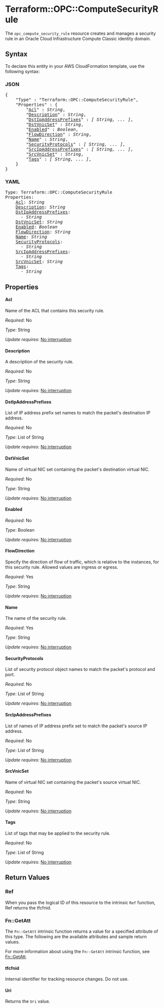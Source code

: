 # Terraform::OPC::ComputeSecurityRule

The ``opc_compute_security_rule`` resource creates and manages a security rule in an Oracle Cloud Infrastructure Compute Classic identity domain.

## Syntax

To declare this entity in your AWS CloudFormation template, use the following syntax:

### JSON

<pre>
{
    "Type" : "Terraform::OPC::ComputeSecurityRule",
    "Properties" : {
        "<a href="#acl" title="Acl">Acl</a>" : <i>String</i>,
        "<a href="#description" title="Description">Description</a>" : <i>String</i>,
        "<a href="#dstipaddressprefixes" title="DstIpAddressPrefixes">DstIpAddressPrefixes</a>" : <i>[ String, ... ]</i>,
        "<a href="#dstvnicset" title="DstVnicSet">DstVnicSet</a>" : <i>String</i>,
        "<a href="#enabled" title="Enabled">Enabled</a>" : <i>Boolean</i>,
        "<a href="#flowdirection" title="FlowDirection">FlowDirection</a>" : <i>String</i>,
        "<a href="#name" title="Name">Name</a>" : <i>String</i>,
        "<a href="#securityprotocols" title="SecurityProtocols">SecurityProtocols</a>" : <i>[ String, ... ]</i>,
        "<a href="#srcipaddressprefixes" title="SrcIpAddressPrefixes">SrcIpAddressPrefixes</a>" : <i>[ String, ... ]</i>,
        "<a href="#srcvnicset" title="SrcVnicSet">SrcVnicSet</a>" : <i>String</i>,
        "<a href="#tags" title="Tags">Tags</a>" : <i>[ String, ... ]</i>,
    }
}
</pre>

### YAML

<pre>
Type: Terraform::OPC::ComputeSecurityRule
Properties:
    <a href="#acl" title="Acl">Acl</a>: <i>String</i>
    <a href="#description" title="Description">Description</a>: <i>String</i>
    <a href="#dstipaddressprefixes" title="DstIpAddressPrefixes">DstIpAddressPrefixes</a>: <i>
      - String</i>
    <a href="#dstvnicset" title="DstVnicSet">DstVnicSet</a>: <i>String</i>
    <a href="#enabled" title="Enabled">Enabled</a>: <i>Boolean</i>
    <a href="#flowdirection" title="FlowDirection">FlowDirection</a>: <i>String</i>
    <a href="#name" title="Name">Name</a>: <i>String</i>
    <a href="#securityprotocols" title="SecurityProtocols">SecurityProtocols</a>: <i>
      - String</i>
    <a href="#srcipaddressprefixes" title="SrcIpAddressPrefixes">SrcIpAddressPrefixes</a>: <i>
      - String</i>
    <a href="#srcvnicset" title="SrcVnicSet">SrcVnicSet</a>: <i>String</i>
    <a href="#tags" title="Tags">Tags</a>: <i>
      - String</i>
</pre>

## Properties

#### Acl

Name of the ACL that contains this security rule.

_Required_: No

_Type_: String

_Update requires_: [No interruption](https://docs.aws.amazon.com/AWSCloudFormation/latest/UserGuide/using-cfn-updating-stacks-update-behaviors.html#update-no-interrupt)

#### Description

A description of the security rule.

_Required_: No

_Type_: String

_Update requires_: [No interruption](https://docs.aws.amazon.com/AWSCloudFormation/latest/UserGuide/using-cfn-updating-stacks-update-behaviors.html#update-no-interrupt)

#### DstIpAddressPrefixes

List of IP address prefix set names to match the packet's destination IP address.

_Required_: No

_Type_: List of String

_Update requires_: [No interruption](https://docs.aws.amazon.com/AWSCloudFormation/latest/UserGuide/using-cfn-updating-stacks-update-behaviors.html#update-no-interrupt)

#### DstVnicSet

Name of virtual NIC set containing the packet's destination virtual NIC.

_Required_: No

_Type_: String

_Update requires_: [No interruption](https://docs.aws.amazon.com/AWSCloudFormation/latest/UserGuide/using-cfn-updating-stacks-update-behaviors.html#update-no-interrupt)

#### Enabled

_Required_: No

_Type_: Boolean

_Update requires_: [No interruption](https://docs.aws.amazon.com/AWSCloudFormation/latest/UserGuide/using-cfn-updating-stacks-update-behaviors.html#update-no-interrupt)

#### FlowDirection

Specify the direction of flow of traffic, which is relative to the instances, for this security rule. Allowed values are ingress or egress.

_Required_: Yes

_Type_: String

_Update requires_: [No interruption](https://docs.aws.amazon.com/AWSCloudFormation/latest/UserGuide/using-cfn-updating-stacks-update-behaviors.html#update-no-interrupt)

#### Name

The name of the security rule.

_Required_: Yes

_Type_: String

_Update requires_: [No interruption](https://docs.aws.amazon.com/AWSCloudFormation/latest/UserGuide/using-cfn-updating-stacks-update-behaviors.html#update-no-interrupt)

#### SecurityProtocols

List of security protocol object names to match the packet's protocol and port.

_Required_: No

_Type_: List of String

_Update requires_: [No interruption](https://docs.aws.amazon.com/AWSCloudFormation/latest/UserGuide/using-cfn-updating-stacks-update-behaviors.html#update-no-interrupt)

#### SrcIpAddressPrefixes

List of names of IP address prefix set to match the packet's source IP address.

_Required_: No

_Type_: List of String

_Update requires_: [No interruption](https://docs.aws.amazon.com/AWSCloudFormation/latest/UserGuide/using-cfn-updating-stacks-update-behaviors.html#update-no-interrupt)

#### SrcVnicSet

Name of virtual NIC set containing the packet's source virtual NIC.

_Required_: No

_Type_: String

_Update requires_: [No interruption](https://docs.aws.amazon.com/AWSCloudFormation/latest/UserGuide/using-cfn-updating-stacks-update-behaviors.html#update-no-interrupt)

#### Tags

List of tags that may be applied to the security rule.

_Required_: No

_Type_: List of String

_Update requires_: [No interruption](https://docs.aws.amazon.com/AWSCloudFormation/latest/UserGuide/using-cfn-updating-stacks-update-behaviors.html#update-no-interrupt)

## Return Values

### Ref

When you pass the logical ID of this resource to the intrinsic `Ref` function, Ref returns the tfcfnid.

### Fn::GetAtt

The `Fn::GetAtt` intrinsic function returns a value for a specified attribute of this type. The following are the available attributes and sample return values.

For more information about using the `Fn::GetAtt` intrinsic function, see [Fn::GetAtt](https://docs.aws.amazon.com/AWSCloudFormation/latest/UserGuide/intrinsic-function-reference-getatt.html).

#### tfcfnid

Internal identifier for tracking resource changes. Do not use.

#### Uri

Returns the <code>Uri</code> value.

